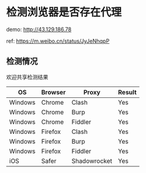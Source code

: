 # 检测浏览器是否存在代理

demo: http://43.129.186.78

ref: https://m.weibo.cn/status/JyJeNhqpP

## 检测情况

欢迎共享检测结果

OS|Browser|Proxy|Result
-|-|-|-
Windows|Chrome|Clash|Yes
Windows|Chrome|Burp|Yes
Windows|Chrome|Fiddler|Yes
Windows|Firefox|Clash|Yes
Windows|Firefox|Burp|Yes
Windows|Firefox|Fiddler|Yes
iOS|Safer|Shadowrocket|Yes